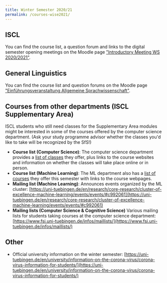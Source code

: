 ```yaml
---
title: Winter Semester 2020/21
permalink: /courses-wise2021/
---
```


## ISCL
You can find the course list, a question forum and links to the digital semester opening meetings on the Moodle page ["Introductory Meeting WS 2020/2021"](https://moodle.zdv.uni-tuebingen.de/course/view.php?id=1194).

## General Linguistics
You can find the course list and question forums on the Moodle page ["Einführungsveranstaltung Allgemeine Sprachwissenschaft"](https://moodle.zdv.uni-tuebingen.de/course/view.php?id=1259).

## Courses from other departments (ISCL Supplementary Area)

ISCL students who still need classes for the Supplementary Area modules might be interested in some of the courses offered by the computer science department. (Ask your study programme advisor whether the classes you'd like to take will be recognized by the SfS!)

- **Course list (Computer Science)**: The computer science department provides a [list of classes](https://uni-tuebingen.de/en/fakultaeten/mathematisch-naturwissenschaftliche-fakultaet/fachbereiche/informatik/studium/ansprechpartner-und-organisation/lehrveranstaltungen-ws202021/) they offer, plus links to the course websites and information on whether the classes will take place online or in person.
- **Course list (Machine Learning)**: The ML department also has a [list of courses](https://uni-tuebingen.de/en/fakultaeten/mathematisch-naturwissenschaftliche-fakultaet/fachbereiche/informatik/studium/studiengaenge/machine-learning/course-list-for-the-wintersemester-20202021/) they offer this semester with links to the course webpages.
- **Mailing list (Machine Learning)**: Announces events organized by the ML cluster: [https://uni-tuebingen.de/en/research/core-research/cluster-of-excellence-machine-learning/events/events/#c992061](https://uni-tuebingen.de/en/research/core-research/cluster-of-excellence-machine-learning/events/events/#c992061)
- **Mailing lists (Computer Science & Cognitive Science)** Various mailing lists for students taking courses at the computer science department: [https://www.fsi.uni-tuebingen.de/infos/maillists/](https://www.fsi.uni-tuebingen.de/infos/maillists/)

## Other

- Official university information on the winter semester: [https://uni-tuebingen.de/en/university/information-on-the-corona-virus/corona-virus-information-for-students/](https://uni-tuebingen.de/en/university/information-on-the-corona-virus/corona-virus-information-for-students/)
